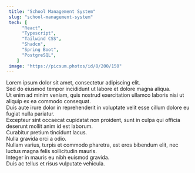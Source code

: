 ```yaml
---
 title: "School Management System"
 slug: "school-management-system"
 tech: [
      "React",
      "Typescript",
      "Tailwind CSS",
      "Shadcn",
      "Spring Boot",
      "PostgreSQL",
    ]
 image: "https://picsum.photos/id/8/200/150"
---
```


Lorem ipsum dolor sit amet, consectetur adipiscing elit.  
Sed do eiusmod tempor incididunt ut labore et dolore magna aliqua.  
Ut enim ad minim veniam, quis nostrud exercitation ullamco laboris nisi ut aliquip ex ea commodo consequat.  
Duis aute irure dolor in reprehenderit in voluptate velit esse cillum dolore eu fugiat nulla pariatur.  
Excepteur sint occaecat cupidatat non proident, sunt in culpa qui officia deserunt mollit anim id est laborum.  
Curabitur pretium tincidunt lacus.  
Nulla gravida orci a odio.  
Nullam varius, turpis et commodo pharetra, est eros bibendum elit, nec luctus magna felis sollicitudin mauris.  
Integer in mauris eu nibh euismod gravida.  
Duis ac tellus et risus vulputate vehicula.
